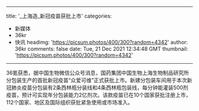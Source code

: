 
---
title: '_上海造_新冠疫苗获批上市'
categories: 
 - 新媒体
 - 36kr
 - 快讯
headimg: 'https://picsum.photos/400/300?random=4342'
author: 36kr
comments: false
date: Tue, 21 Dec 2021 12:34:48 GMT
thumbnail: 'https://picsum.photos/400/300?random=4342'
---

<div>   
36氪获悉，据中国生物微信公众号消息，国药集团中国生物上海生物制品研究所分包装生产的首批新冠疫苗“众爱可维”正式获批上市。新建分包装车间用于本次新冠肺炎疫苗分包装有2条西林瓶分装线和4条西林瓶包装线，每分钟能灌装500剂疫苗，预计可实现年分包装能力2亿剂次。该款疫苗已在10个国家获批注册上市，112个国家、地区及国际组织获批紧急使用或市场准入。  
</div>
            